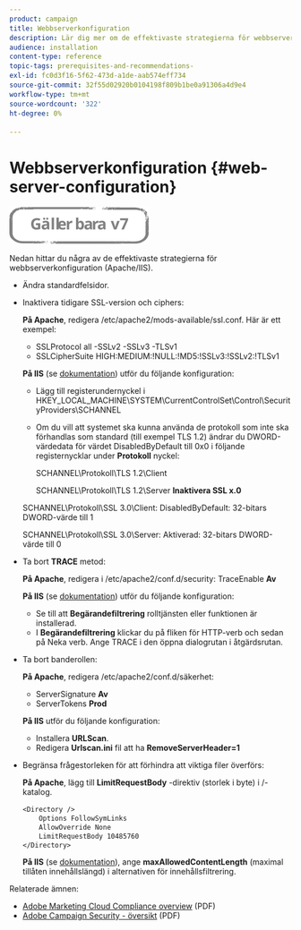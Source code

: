 ```yaml
---
product: campaign
title: Webbserverkonfiguration
description: Lär dig mer om de effektivaste strategierna för webbserverkonfiguration.
audience: installation
content-type: reference
topic-tags: prerequisites-and-recommendations-
exl-id: fc0d3f16-5f62-473d-a1de-aab574eff734
source-git-commit: 32f55d02920b0104198f809b1be0a91306a4d9e4
workflow-type: tm+mt
source-wordcount: '322'
ht-degree: 0%

---
```


# Webbserverkonfiguration {#web-server-configuration}

![](../../assets/v7-only.svg)

Nedan hittar du några av de effektivaste strategierna för webbserverkonfiguration (Apache/IIS).

* Ändra standardfelsidor.

* Inaktivera tidigare SSL-version och ciphers:

   **På Apache**, redigera /etc/apache2/mods-available/ssl.conf. Här är ett exempel:

   * SSLProtocol all -SSLv2 -SSLv3 -TLSv1
   * SSLCipherSuite HIGH:MEDIUM:!NULL:!MD5:!SSLv3:!SSLv2:!TLSv1

   **På IIS** (se [dokumentation](https://support.microsoft.com/en-us/kb/245030)) utför du följande konfiguration:

   * Lägg till registerundernyckel i HKEY_LOCAL_MACHINE\SYSTEM\CurrentControlSet\Control\SecurityProviders\SCHANNEL
   * Om du vill att systemet ska kunna använda de protokoll som inte ska förhandlas som standard (till exempel TLS 1.2) ändrar du DWORD-värdedata för värdet DisabledByDefault till 0x0 i följande registernycklar under **Protokoll** nyckel:

      SCHANNEL\Protokoll\TLS 1.2\Client

      SCHANNEL\Protokoll\TLS 1.2\Server
   **Inaktivera SSL x.0**

   SCHANNEL\Protokoll\SSL 3.0\Client: DisabledByDefault: 32-bitars DWORD-värde till 1

   SCHANNEL\Protokoll\SSL 3.0\Server: Aktiverad: 32-bitars DWORD-värde till 0

* Ta bort **TRACE** metod:

   **På Apache**, redigera i /etc/apache2/conf.d/security: TraceEnable **Av**

   **På IIS** (se [dokumentation](https://www.iis.net/configreference/system.webserver/security/requestfiltering/verbs)) utför du följande konfiguration:

   * Se till att **Begärandefiltrering** rolltjänsten eller funktionen är installerad.
   * I **Begärandefiltrering** klickar du på fliken för HTTP-verb och sedan på Neka verb. Ange TRACE i den öppna dialogrutan i åtgärdsrutan.

* Ta bort banderollen:

   **På Apache**, redigera /etc/apache2/conf.d/säkerhet:

   * ServerSignature **Av**
   * ServerTokens **Prod**

   **På IIS** utför du följande konfiguration:

   * Installera **URLScan**.
   * Redigera **Urlscan.ini** fil att ha **RemoveServerHeader=1**


* Begränsa frågestorleken för att förhindra att viktiga filer överförs:

   **På Apache**, lägg till **LimitRequestBody** -direktiv (storlek i byte) i /-katalog.

   ```
   <Directory />
       Options FollowSymLinks
       AllowOverride None
       LimitRequestBody 10485760
   </Directory>
   ```

   **På IIS** (se [dokumentation](https://www.iis.net/configreference/system.webserver/security/requestfiltering/requestlimits)), ange **maxAllowedContentLength** (maximal tillåten innehållslängd) i alternativen för innehållsfiltrering.

Relaterade ämnen:

* [Adobe Marketing Cloud Compliance overview](https://experienceleague.adobe.com/docs/core-services/assets/Adobe-Marketing-Cloud-Privacy-and-Security-Overview.pdf) (PDF)
* [Adobe Campaign Security - översikt](https://wwwimages.adobe.com/content/dam/acom/en/marketing-cloud/campaign/pdfs/54658.en.campaign.wp.adb-security.pdf) (PDF)
